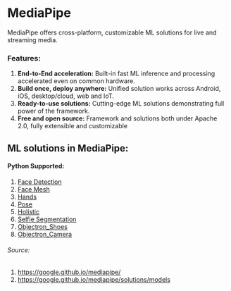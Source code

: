 # MediaPipe

MediaPipe offers cross-platform, customizable ML solutions for live and streaming media.

### Features:

1. **End-to-End acceleration:** Built-in fast ML inference and processing accelerated even on common hardware.
2. **Build once, deploy anywhere:** Unified solution works across Android, iOS, desktop/cloud, web and IoT.
3. **Ready-to-use solutions:** Cutting-edge ML solutions demonstrating full power of the framework.
4. **Free and open source:** Framework and solutions both under Apache 2.0, fully extensible and customizable


## ML solutions in MediaPipe:

#### Python Supported:
1. [Face Detection](https://github.com/HanifaElahi/Mediapipe/blob/main/Face_Detection_with_Mediapipe.ipynb)
2. [Face Mesh](https://github.com/HanifaElahi/Mediapipe/blob/main/Face_Mesh_with_Mediapipe.ipynb)
3. [Hands](https://github.com/HanifaElahi/Mediapipe/blob/main/Hands_Mediapipe.ipynb)
4. [Pose](https://github.com/HanifaElahi/Mediapipe/blob/main/Pose_Mediapipe.ipynb)
5. [Holistic](https://github.com/HanifaElahi/Mediapipe/blob/main/Holistic_Mediapipe.ipynb)
6. [Selfie Segmentation](https://github.com/HanifaElahi/Mediapipe/blob/main/Selfie_Segmentation_Mediapipe.ipynb)
7. [Objectron_Shoes]()
8. [Objectron_Camera]()


###### Source:
1. https://google.github.io/mediapipe/
2. https://google.github.io/mediapipe/solutions/models

